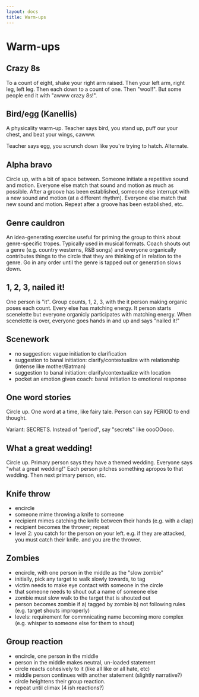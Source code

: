```yaml
---
layout: docs
title: Warm-ups
---
```


# Warm-ups

## Crazy 8s

To a count of eight, shake your right arm raised. Then your left arm, right leg, left leg. Then each down to a count of one. Then "woo!!". But some people end it with "awww crazy 8s!".

## Bird/egg (Kanellis)

A physicality warm-up. Teacher says bird, you stand up, puff our your chest, and beat your wings, cawww.

Teacher says egg, you scrunch down like you're trying to hatch. Alternate.

## Alpha bravo

Circle up, with a bit of space between. Someone initiate a repetitive sound and motion. Everyone else match that sound and motion as much as possible. After a groove has been established, someone else interrupt with a new sound and motion (at a different rhythm). Everyone else match that new sound and motion. Repeat after a groove has been established, etc.

## Genre cauldron

An idea-generating exercise useful for priming the group to think about genre-specific tropes. Typically used in musical formats. Coach shouts out a genre (e.g. country westerns, R&B songs) and everyone organically contributes things to the circle that they are thinking of in relation to the genre. Go in any order until the genre is tapped out or generation slows down.

## 1, 2, 3, nailed it!

One person is "it". Group counts, 1, 2, 3, with the it person making organic poses each count. Every else has matching energy. It person starts scenelette but everyone organicly participates with matching energy. When scenelette is over, everyone goes hands in and up and says "nailed it!"

## Scenework

- no suggestion: vague initiation to clarification
- suggestion to banal initiation: clarify/contextualize with relationship (intense like mother/Batman)
- suggestion to banal initiation: clarify/contextualize with location
- pocket an emotion given coach: banal initiation to emotional response

## One word stories

Circle up. One word at a time, like fairy tale. Person can say PERIOD to end thought.

Variant: SECRETS. Instead of "period", say "secrets" like oooOOooo.

## What a great wedding!

Circle up. Primary person says they have a themed wedding. Everyone says "what a great wedding!" Each person pitches something apropos to that wedding. Then next primary person, etc.

## Knife throw

- encircle
- someone mime throwing a knife to someone
- recipient mimes catching the knife between their hands (e.g. with a clap)
- recipient becomes the thrower; repeat
- level 2: you catch for the person on your left. e.g. if they are attacked, you must catch their knife. and you are the thrower.

## Zombies

- encircle, with one person in the middle as the "slow zombie"
- initially, pick any target to walk slowly towards, to tag
- victim needs to make eye contact with someone in the circle
- that someone needs to shout out a name of someone else
- zombie must slow walk to the target that is shouted out
- person becomes zombie if a) tagged by zombie b) not following rules (e.g. target shouts improperly)
- levels: requirement for commnicating name becoming more complex (e.g. whisper to someone else for them to shout)

## Group reaction

- encircle, one person in the middle
- person in the middle makes neutral, un-loaded statement
- circle reacts cohesively to it (like all like or all hate, etc)
- middle person continues with another statement (slightly narrative?)
- circle heightens their group reaction.
- repeat until climax (4 ish reactions?) 
